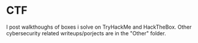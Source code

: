# CTF
I post walkthoughs of boxes i solve on TryHackMe and HackTheBox. Other cybersecurity related writeups/porjects are in the "Other" folder.